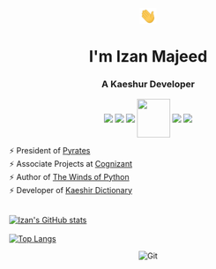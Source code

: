 <p align="center"><img src="https://raw.githubusercontent.com/ABSphreak/ABSphreak/master/gifs/Hi.gif" width="30px" /></p>
<h1 align="center"> I'm Izan Majeed </h1>
<h3 align="center"> A Kaeshur Developer </h3>

<p align="center">
<a href="https://izan-majeed.github.io" target="blank"><img align="center" src="https://img.icons8.com/doodle/48/26e07f/chrome.png" /></a>
<a href="https://www.linkedin.com/in/izan-majeed-886016233" target="blank"><img align="center" src="https://img.icons8.com/doodle/48/000000/linkedin--v2.png" /></a>
<a href="https://play.google.com/store/apps/details?id=com.izanmajeed.dictionary" target="blank"><img align="center" src="https://img.icons8.com/doodle/48/26e07f/google-play.png" /></a>
<a href="https://www.hackerrank.com/izan_majeed" target="blank"><img align="center" src="https://cdn.worldvectorlogo.com/logos/hackerrank.svg" width=60 height=70 /></a>
<a href="https://twitter.com/izan__majeed" target="blank"><img align="center" src="https://img.icons8.com/doodle/48/000000/twitter--v1.png" /></a>
<a href="https://pypi.org/user/Izan/" target="blank"><img align="center" src="https://img.icons8.com/color/48/000000/python.png" /></a>
</p>


⚡ President of [Pyrates](https://play.google.com/store/apps/details?id=com.izan.pyrates)<br>
⚡ Associate Projects at [Cognizant](https://www.cognizant.com/)<br>
⚡ Author of [The Winds of Python](https://issuu.com/izan-majeed/docs/the_winds_of_python)<br>
⚡ Developer of [Kaeshir Dictionary](https://play.google.com/store/apps/details?id=com.izanmajeed.dictionary)<br>
<br />

[![Izan's GitHub stats](https://github-readme-stats.vercel.app/api?username=izan-majeed&count_private=true&hide=contribs,prs&show_icons=true&theme=tokyonight)](https://github.com/izan-majeed/github-readme-stats)
<br /><br />
[![Top Langs](https://github-readme-stats.vercel.app/api/top-langs/?username=izan-majeed&layout=compact&count_private=true&theme=radical)](https://github.com/izan-majeed/github-readme-stats)
 
<p align="center">
 <img src="https://media.giphy.com/media/W5eoZHPpUx9sapR0eu/giphy.gif" width="30px" alt="Git"/>
</p>
